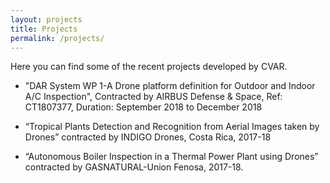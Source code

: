 ```yaml
---
layout: projects
title: Projects
permalink: /projects/
---
```


Here you can find some of the recent projects developed by CVAR.

- "DAR System WP 1-A Drone platform definition for Outdoor and Indoor A/C Inspection", Contracted by AIRBUS Defense & Space, Ref: CT1807377, Duration: September 2018 to December 2018

- “Tropical Plants Detection and Recognition from Aerial Images taken by Drones” contracted by INDIGO Drones, Costa Rica, 2017-18

- “Autonomous Boiler Inspection in a Thermal Power Plant using Drones” contracted by GASNATURAL-Union Fenosa, 2017-18.
